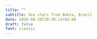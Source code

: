 ```yaml
---
title: ""
subtitle: Sea stars from Bahia, Brazil 
date: 2020-08-10T20:39:13+02:00
draft: false
font: classic
---
```


